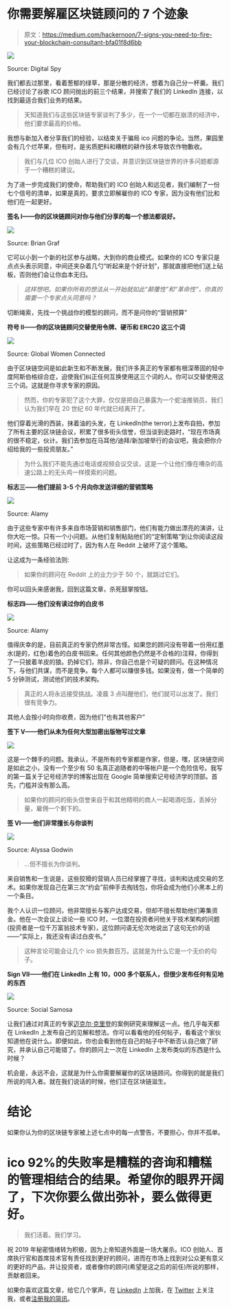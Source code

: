 # 你需要解雇区块链顾问的 7 个迹象

> 原文：<https://medium.com/hackernoon/7-signs-you-need-to-fire-your-blockchain-consultant-bfa01f8d6bb>

![](img/a2507b8c7066b804a8cde73718957367.png)

Source: Digital Spy

我们都去过那里，看着葱郁的绿草，那是分散的经济，想着为自己分一杯羹。我们已经讨论了谷歌 ICO 顾问抛出的前三个结果，并搜索了我们的 LinkedIn 连接，以找到最适合我们业务的结果。

> 天知道我们与这些区块链专家谈判了多少，在一个一切都在崩溃的经济中，他们要求最高的价格。

我想与新加入者分享我们的经验，以结束关于骗局 ico 问题的争论。当然，果园里会有几个烂苹果，但有时，是劣质肥料和糟糕的耕作技术导致农作物歉收。

> 我们与几位 ICO 创始人进行了交谈，并意识到区块链世界的许多问题都源于一个糟糕的建议。

为了进一步完成我们的使命，帮助我们的 ICO 创始人和远见者，我们编制了一份七个信号的清单，如果是真的，要求立即解雇你的 ICO 专家，因为没有他们比和他们在一起更好。

**签名 I——你的区块链顾问对你与他们分享的每一个想法都说好。**

![](img/1bf3ef5c81bfa0a2a2bbaf0d7b4627d4.png)

Source: Brian Graf

它可以小到一个新的社区参与战略，大到你的商业模式。如果你的 ICO 专家只是点点头表示同意，中间还夹杂着几勺“听起来是个好计划”，那就直接把他们送上砧板，否则他们会让你血本无归。

> *这样想吧。如果你所有的想法从一开始就如此“颠覆性”和“革命性”，你真的需要一个专家点头同意吗？*

切断绳索，先找一个挑战你的模型的顾问，而不是问你的“营销预算”

**符号 II——你的区块链顾问交替使用令牌、硬币和 ERC20 这三个词**

![](img/5eec74d69e4b7cc1593f07bf3b18d2e1.png)

Source: Global Women Connected

由于区块链空间是如此新生和不断发展，我们许多真正的专家都有根深蒂固的轻中度阿斯伯格综合症，迫使我们纠正任何互换使用这三个词的人。你可以交替使用这三个词。这就是你寻求专家的原因。

> 然而，你的专家犯了这个大罪，仅仅是把自己暴露为一个蛇油推销员，我们认为我们早在 20 世纪 60 年代就已经离开了。

他们穿着光滑的西装，抹着油的头发，在 LinkedIn(the terror)上发布自拍，参加了所有主要的区块链会议，积累了很多街头信誉，但当谈到走路时，“现在市场真的很不稳定，伙计。我们去参加在马耳他/迪拜/新加坡举行的会议吧，我会把你介绍给我的一些投资朋友。”

> 为什么我们不能先通过电话或视频会议交谈，这是一个让他们像在嘈杂的高速公路上的无头鸡一样摸索的问题。

**标志三——他们提前 3-5 个月向你发送详细的营销策略**

![](img/b0611c60567341694350b216c8ee0056.png)

Source: Alamy

由于这些专家中有许多来自市场营销和销售部门，他们有能力做出漂亮的演讲，让你大吃一惊。只有一个小问题。从他们复制粘贴他们的“定制策略”到让你阅读这段时间，这些策略已经过时了，因为有人在 Reddit 上破坏了这个策略。

让这成为一条经验法则:

> 如果你的顾问在 Reddit 上的业力少于 50 个，就跳过它们。

你可以回头来感谢我，回到这篇文章，杀死鼓掌按钮。

**标志四——他们没有读过你的白皮书**

![](img/c8bfbb3717f1c502132f416c347e5a03.png)

Source: Alamy

值得庆幸的是，目前真正的专家仍然非常古怪。如果您的顾问没有带着一份用红墨水(是的，红色)着色的白皮书回来。任何其他颜色仍然是不合格的)注释，你得到了一只披着羊皮的狼。扔掉它们，除非，你自己也是个可疑的顾问。在这种情况下，与他们共谋，而不是竞争。每个人都可以赚很多钱。如果没有，做一个简单的 5 分钟测试，测试他们的技术架构。

> 真正的人将永远接受挑战。凌晨 3 点叫醒他们，他们就可以出发了。我们很有竞争力。

其他人会按小时向你收费，因为他们“也有其他客户”

**签下 V——他们从未为任何大型加密出版物写过文章**

![](img/08b005b1c6c5a112aee5af3a7b8eec27.png)

这是一个棘手的问题。我承认，不是所有的专家都是作家，但是，嘿，区块链空间是如此之小，没有一个至少有 50 名真正追随者的中等帐户是一个危险信号。我写的第一篇关于记号经济学的博客出现在 Google 简单搜索记号经济学的顶部。首先，门槛并没有那么高。

> 如果你的顾问的街头信誉来自于和其他精明的商人一起喝酒吃饭，丢掉分量，雇佣一个剩下的。

**签 VI——他们非常擅长与你谈判**

![](img/2490dd725436a6aee2e1c03011721d27.png)

Source: Alyssa Godwin

> …但不擅长为你谈判。

来自销售和一生说是，这些狡猾的营销人员已经掌握了寻找，谈判和达成交易的艺术。如果你发现自己在第三次“约会”前伸手去掏钱包，你将会成为他们小黑本上的一个条目。

我个人认识一位顾问，他非常擅长与客户达成交易，但却不擅长帮助他们筹集资金。他在一次会议上谈论一些 ICO 时，一位潜在投资者问他关于技术架构的问题(投资者是一位千万富翁技术专家)，这位顾问语无伦次地说出了这句无价的话——“实际上，我还没有读过白皮书。”

> 这种言论可能会让几个 ico 损失数百万。这就是为什么它是一个无价的句子。

**Sign VII——他们在 LinkedIn 上有 10，000 多个联系人，但很少发布任何有见地的东西**

![](img/53ffffaaa7358d94511b9c02a7b7c5e8.png)

Source: Social Samosa

让我们通过对真正的专家[迈克尔·克里登](https://www.linkedin.com/in/michael-creadon-31404a30/)的案例研究来理解这一点。他几乎每天都在 LinkedIn 上发布自己的见解和想法。你可以看看他的任何帖子，看看这个家伙知道他在说什么。即便如此，你也会看到他在自己的帖子中不断否认自己做了研究，并承认自己可能错了。你的顾问上一次在 LinkedIn 上发布类似的东西是什么时候？

机会是，永远不会，这就是为什么你需要解雇你的区块链顾问。你得到的就是我们所说的闯入者。就在我们说话的时候，他们正在区块链滋生。

# 结论

如果你认为你的区块链专家被上述七点中的每一点警告，不要担心，你并不孤单。

# ico 92%的失败率是糟糕的咨询和糟糕的管理相结合的结果。希望你的眼界开阔了，下次你要么做出弥补，要么做得更好。

> 我们活着。我们学习。

祝 2019 年秘密情绪转为积极，因为上帝知道外面是一场大屠杀。ICO 创始人、首席执行官和首席技术官有责任找到更好的顾问，进而在市场上找到对公众更有意义的更好的产品，并让投资者，或者像你的顾问(希望是这之后的前任)所说的那样，贡献者回来。

如果你喜欢这篇文章，给它几个掌声，在 [LinkedIn](https://www.linkedin.com/in/utsavjaiswal/) 上加我，在 [Twitter](https://twitter.com/StartUp_Vulture) 上关注我，或者[注册我的简讯](https://share.hsforms.com/1mbnmjGIeQm-cdG4KmltXmQ31g1s)。